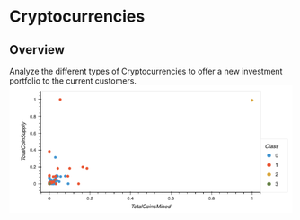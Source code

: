 # Cryptocurrencies

## Overview
Analyze the different types of Cryptocurrencies to offer a new investment portfolio to the current customers.
<img src='https://github.com/juliomeza/Cryptocurrencies/blob/main/screenshots/scatterplot.png'>